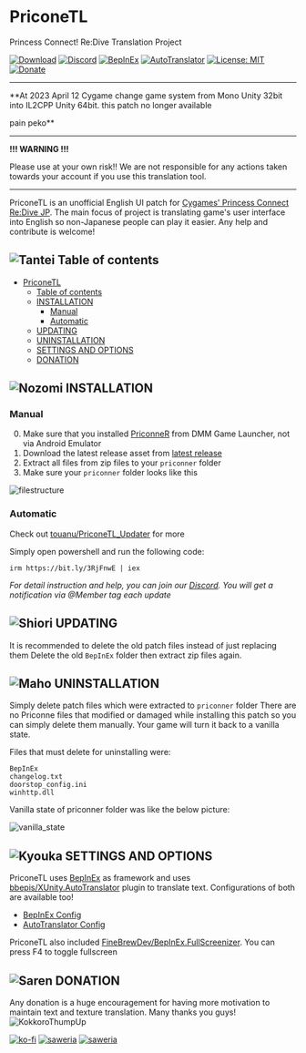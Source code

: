 
# PriconeTL

Princess Connect! Re:Dive Translation Project

[![Download](https://img.shields.io/github/downloads/ImaterialC/PriconeTL/total.svg?color=brightgreen&label=download&style=flat)](https://github.com/ImaterialC/PriconeTL/releases/latest "Download") [![Discord](https://img.shields.io/discord/967648014497890325?color=blue&labelColor=555555&label=discord&logo=discord&style=flat)](https://discord.gg/vZjAy67KpB "Discord") [![BepInEx](https://img.shields.io/badge/-BepInEx-yellow.svg?logo=unity&labelColor=555555&style=flat)](https://github.com/BepInEx/BepInEx "BepInEx") [![AutoTranslator](https://img.shields.io/badge/-AutoTranslator-orange.svg?logo=unity&labelColor=555555&style=flat)](https://github.com/bbepis/XUnity.AutoTranslator "AutoTranslator") [![License: MIT](https://img.shields.io/badge/License-MIT-yellow.svg)](https://opensource.org/licenses/MIT) [![Donate](https://img.shields.io/badge/_-donate-red.svg?logo=githubsponsors&labelColor=555555&style=flat)](#-donation "Donate")

---
**At 2023 April 12 Cygame change game system from Mono Unity 32bit into IL2CPP Unity 64bit.
this patch no longer available

pain peko**

---
**!!! WARNING !!!**

Please use at your own risk!!  We are not responsible for any actions taken towards your account if you use this translation tool.

---

PriconeTL is an unofficial English UI patch for [Cygames' Princess Connect Re:Dive JP](https://dmg.priconne-redive.jp/). The main focus of project is translating game's user interface into English so non-Japanese people can play it easier. Any help and contribute is welcome!

## ![Tantei](https://static.wikia.nocookie.net/princess-connect/images/f/fb/Kasumi_Box_Icon.png/revision/latest/scale-to-width-down/40?cb=20190925082622) Table of contents

- [PriconeTL](#priconetl)
  - [ Table of contents](#-table-of-contents)
  - [ INSTALLATION](#-installation)
    - [Manual](#manual)
    - [Automatic](#automatic)
  - [ UPDATING](#-updating)
  - [ UNINSTALLATION](#-uninstallation)
  - [ SETTINGS AND OPTIONS](#-settings-and-options)
  - [ DONATION](#-donation)

## ![Nozomi](https://static.wikia.nocookie.net/princess-connect/images/4/46/Nozomi_Box_Icon.png/revision/latest/scale-to-width-down/40?cb=20190925084658) INSTALLATION

### Manual

0. Make sure that you installed [PriconneR](https://dmg.priconne-redive.jp/) from DMM Game Launcher, not via Android Emulator
1. Download the latest release asset from [latest release](https://github.com/ImaterialC/PriconeTL/releases/latest "Releases")
2. Extract all files from zip files to your `priconner` folder
3. Make sure your `priconner` folder looks like this

![filestructure](https://user-images.githubusercontent.com/105358849/220214406-429aeff9-c488-4e3f-a023-4f9e65336127.png)

### Automatic

Check out [touanu/PriconeTL_Updater](https://github.com/touanu/PriconeTL_Updater) for more

Simply open powershell and run the following code:

`irm https://bit.ly/3RjFnwE | iex`

*For detail instruction and help, you can join our [Discord](https://discord.gg/vZjAy67KpB). You will get a notification via @Member tag each update*

## ![Shiori](https://static.wikia.nocookie.net/princess-connect/images/7/77/Shiori_Box_Icon.png/revision/latest/scale-to-width-down/40?cb=20190925113434) UPDATING

It is recommended to delete the old patch files instead of just replacing them
Delete the old `BepInEx` folder then extract zip files again.

## ![Maho](https://static.wikia.nocookie.net/princess-connect/images/a/a7/Maho_Box_Icon.png/revision/latest/scale-to-width-down/40?cb=20190925080932) UNINSTALLATION

Simply delete patch files which were extracted to `priconner` folder
There are no Priconne files that modified or damaged while installing this patch so you can simply delete them manually. Your game will turn it back to a vanilla state.

Files that must delete for uninstalling were:
```
BepInEx
changelog.txt
doorstop_config.ini
winhttp.dll
```

Vanilla state of priconner folder was like the below picture:

![vanilla_state](https://cdn.discordapp.com/attachments/1042973733272424491/1042973733540868228/unknown.png)

## ![Kyouka](https://static.wikia.nocookie.net/princess-connect/images/3/39/Kyouka_Box_Icon.png/revision/latest/scale-to-width-down/40?cb=20190925113712) SETTINGS AND OPTIONS

PriconeTL uses [BepInEx](https://github.com/BepInEx/BepInEx) as framework and uses [bbepis/XUnity.AutoTranslator](https://github.com/bbepis/XUnity.AutoTranslator) plugin to translate text. Configurations of both are available too!
- [BepInEx Config](https://docs.bepinex.dev/articles/user_guide/configuration.html)
- [AutoTranslator Config](https://github.com/bbepis/XUnity.AutoTranslator#configuration)

PriconeTL also included [FineBrewDev/BepInEx.FullScreenizer](https://github.com/FineBrewDev/BepInEx.FullScreenizer). You can press F4 to toggle fullscreen

## ![Saren](https://static.wikia.nocookie.net/princess-connect/images/b/b3/Saren_Box_Icon.png/revision/latest/scale-to-width-down/40?cb=20190925084518) DONATION

Any donation is a huge encouragement for having more motivation to maintain text and texture translation. Many thanks you guys! ![KokkoroThumpUp](https://cdn.discordapp.com/emojis/974959962814021683.webp?size=32)

[![ko-fi](https://img.shields.io/badge/_-kofi-red.svg?logo=kofi&labelColor=555555&style=for-the-badge)](https://ko-fi.com/E1E5HG8RP) [![saweria](https://img.shields.io/badge/_-Saweria.co-red.svg?logo=githubsponsors&labelColor=555555&style=for-the-badge)](https://saweria.co/imaterial "Saweria.co") [![saweria](https://img.shields.io/badge/_-Patreon-red.svg?logo=patreon&labelColor=555555&style=for-the-badge)](https://patreon.com/imaterial "Saweria.co")

